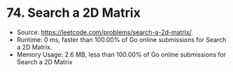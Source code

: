 # 74. Search a 2D Matrix

- Source: https://leetcode.com/problems/search-a-2d-matrix/
- Runtime: 0 ms, faster than 100.00% of Go online submissions for Search a 2D Matrix.
- Memory Usage: 2.6 MB, less than 100.00% of Go online submissions for Search a 2D Matrix